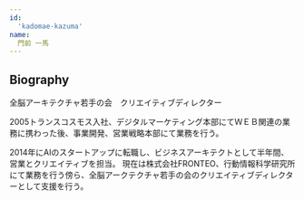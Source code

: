 ```yaml
---
id:
  'kadomae-kazuma'
name:
  門前 一馬
---
```


## Biography

全脳アーキテクチャ若手の会　クリエイティブディレクター

2005トランスコスモス入社、デジタルマーケティング本部にてＷＥＢ関連の業務に携わった後、事業開発、営業戦略本部にて業務を行う。

2014年にAIのスタートアップに転職し、ビジネスアーキテクトとして半年間、営業とクリエイティブを担当。
現在は株式会社FRONTEO、行動情報科学研究所にて業務を行う傍ら、全脳アークテクチャ若手の会のクリエイティブディレクターとして支援を行う。

